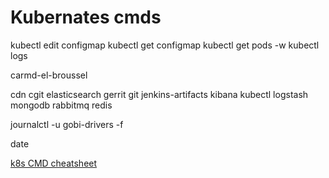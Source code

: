 # Kubernates cmds

kubectl edit configmap
kubectl get configmap
kubectl get pods -w
kubectl logs

carmd-el-broussel

cdn
cgit
elasticsearch
gerrit
git
jenkins-artifacts
kibana
kubectl
logstash
mongodb
rabbitmq
redis

journalctl -u gobi-drivers -f

date

[k8s CMD cheatsheet](https://kubernetes.io/docs/reference/kubectl/cheatsheet/)
